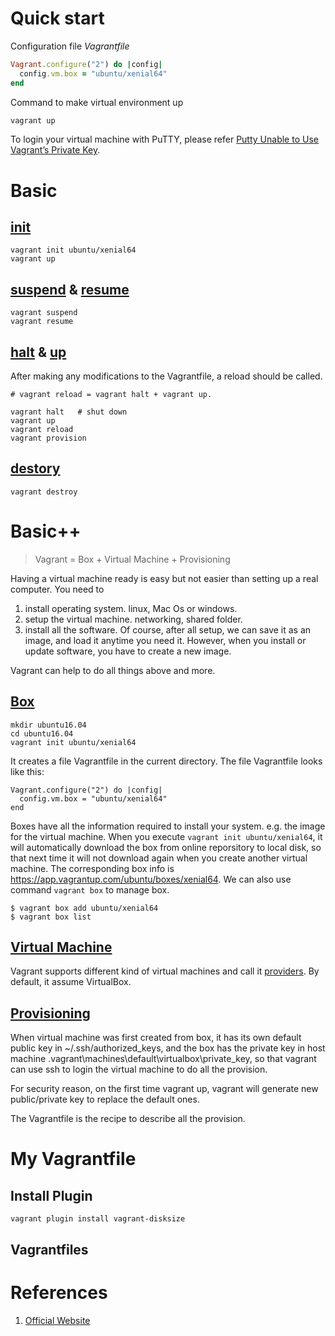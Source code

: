 # Quick start

Configuration file _Vagrantfile_
```ruby
Vagrant.configure("2") do |config|
  config.vm.box = "ubuntu/xenial64"
end
```
Command to make virtual environment up
```bash
vagrant up
```

To login your virtual machine with PuTTY, please refer [Putty Unable to Use Vagrant’s Private Key](http://www.alittleofboth.com/2014/04/putty-unable-to-use-vagrants-private-key/).

# Basic
## [init](https://www.vagrantup.com/docs/cli/init.html)
```
vagrant init ubuntu/xenial64
vagrant up
```

## [suspend](https://www.vagrantup.com/docs/cli/suspend.html) & [resume](https://www.vagrantup.com/docs/cli/resume.html)
```
vagrant suspend
vagrant resume
```

## [halt](https://www.vagrantup.com/docs/cli/halt.html) & [up](https://www.vagrantup.com/docs/cli/up.html)

After making any modifications to the Vagrantfile, a reload should be called.

```
# vagrant reload = vagrant halt + vagrant up.

vagrant halt   # shut down
vagrant up
vagrant reload
vagrant provision
```

## [destory](https://www.vagrantup.com/docs/cli/destroy.html)
```
vagrant destroy
```

# Basic++
> Vagrant = Box + Virtual Machine + Provisioning

Having a virtual machine ready is easy but not easier than setting up a real computer.
You need to 
1. install operating system. linux, Mac Os or windows.
2. setup the virtual machine. networking, shared folder.
3. install all the software.
Of course, after all setup, we can save it as an image, and load it anytime you need it.
However, when you install or update software, you have to create a new image.

Vagrant can help to do all things above and more.

## [Box](https://www.vagrantup.com/docs/boxes.html)
```
mkdir ubuntu16.04
cd ubuntu16.04
vagrant init ubuntu/xenial64
```
It creates a file Vagrantfile in the current directory.
The file Vagrantfile looks like this:
```
Vagrant.configure("2") do |config|
  config.vm.box = "ubuntu/xenial64"
end
```

Boxes have all the information required to install your system. e.g. the image for the virtual machine.
When you execute `vagrant init ubuntu/xenial64`, it will automatically download the box from online reporsitory to local disk, so that next time it will not download again when you create another virtual machine.
The corresponding box info is https://app.vagrantup.com/ubuntu/boxes/xenial64.
We can also use command `vagrant box` to manage box.

```
$ vagrant box add ubuntu/xenial64
$ vagrant box list
```

## [Virtual Machine](https://www.vagrantup.com/docs/providers/)
Vagrant supports different kind of virtual machines and call it [providers](https://www.vagrantup.com/docs/providers/). By default, it assume VirtualBox.

## [Provisioning](https://www.vagrantup.com/docs/provisioning/)

When virtual machine was first created from box, it has its own default public key in ~/.ssh/authorized_keys, and the box has the private key in host machine .vagrant\machines\default\virtualbox\private_key, so that vagrant can use ssh to login the virtual machine to do all the provision.

For security reason, on the first time vagrant up, vagrant will generate new public/private key to replace the default ones.

The Vagrantfile is the recipe to describe all the provision.

# My Vagrantfile
## Install Plugin
```
vagrant plugin install vagrant-disksize
```
## Vagrantfiles

# References
1. [Official Website](https://www.vagrantup.com/)
